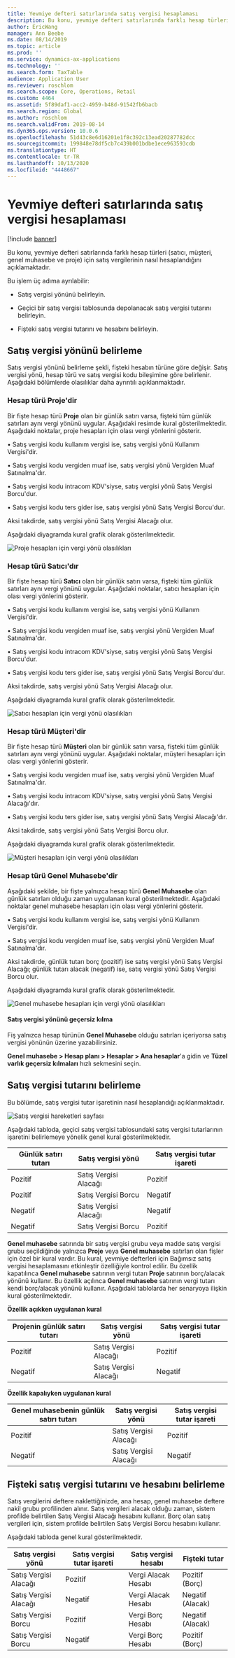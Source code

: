```yaml
---
title: Yevmiye defteri satırlarında satış vergisi hesaplaması
description: Bu konu, yevmiye defteri satırlarında farklı hesap türleri (satıcı, müşteri, genel muhasebe ve proje) için satış vergilerinin nasıl hesaplandığını açıklamaktadır.
author: EricWang
manager: Ann Beebe
ms.date: 08/14/2019
ms.topic: article
ms.prod: ''
ms.service: dynamics-ax-applications
ms.technology: ''
ms.search.form: TaxTable
audience: Application User
ms.reviewer: roschlom
ms.search.scope: Core, Operations, Retail
ms.custom: 4464
ms.assetid: 5f89daf1-acc2-4959-b48d-91542fb6bacb
ms.search.region: Global
ms.author: roschlom
ms.search.validFrom: 2019-08-14
ms.dyn365.ops.version: 10.0.6
ms.openlocfilehash: 51d43c8e6d16201e1f8c392c13ead20287782dcc
ms.sourcegitcommit: 199848e78df5cb7c439b001bdbe1ece963593cdb
ms.translationtype: HT
ms.contentlocale: tr-TR
ms.lasthandoff: 10/13/2020
ms.locfileid: "4448667"
---
```

# <a name="sales-tax-calculation-on-general-journal-lines"></a>Yevmiye defteri satırlarında satış vergisi hesaplaması
[!include [banner](../includes/banner.md)]

Bu konu, yevmiye defteri satırlarında farklı hesap türleri (satıcı, müşteri, genel muhasebe ve proje) için satış vergilerinin nasıl hesaplandığını açıklamaktadır.

Bu işlem üç adıma ayrılabilir:

- Satış vergisi yönünü belirleyin.

- Geçici bir satış vergisi tablosunda depolanacak satış vergisi tutarını belirleyin.

- Fişteki satış vergisi tutarını ve hesabını belirleyin.

## <a name="determine-the-sales-tax-direction"></a>Satış vergisi yönünü belirleme

Satış vergisi yönünü belirleme şekli, fişteki hesabın türüne göre değişir. Satış vergisi yönü, hesap türü ve satış vergisi kodu bileşimine göre belirlenir. Aşağıdaki bölümlerde olasılıklar daha ayrıntılı açıklanmaktadır. 

### <a name="account-type-is-project"></a>Hesap türü Proje'dir

Bir fişte hesap türü **Proje** olan bir günlük satırı varsa, fişteki tüm günlük satırları aynı vergi yönünü uygular. Aşağıdaki resimde kural gösterilmektedir. Aşağıdaki noktalar, proje hesapları için olası vergi yönlerini gösterir.

•   Satış vergisi kodu kullanım vergisi ise, satış vergisi yönü Kullanım Vergisi'dir.

•   Satış vergisi kodu vergiden muaf ise, satış vergisi yönü Vergiden Muaf Satınalma'dır.

•   Satış vergisi kodu intracom KDV'siyse, satış vergisi yönü Satış Vergisi Borcu'dur.

•   Satış vergisi kodu ters gider ise, satış vergisi yönü Satış Vergisi Borcu'dur.

Aksi takdirde, satış vergisi yönü Satış Vergisi Alacağı olur.

Aşağıdaki diyagramda kural grafik olarak gösterilmektedir.

![Proje hesapları için vergi yönü olasılıkları](media/Sales-Tax-Direction-Vendor.jpg)

### <a name="account-type-is-vendor"></a>Hesap türü Satıcı'dır

Bir fişte hesap türü **Satıcı** olan bir günlük satırı varsa, fişteki tüm günlük satırları aynı vergi yönünü uygular. Aşağıdaki noktalar, satıcı hesapları için olası vergi yönlerini gösterir. 

•   Satış vergisi kodu kullanım vergisi ise, satış vergisi yönü Kullanım Vergisi'dir.

•   Satış vergisi kodu vergiden muaf ise, satış vergisi yönü Vergiden Muaf Satınalma'dır.

•   Satış vergisi kodu intracom KDV'siyse, satış vergisi yönü Satış Vergisi Borcu'dur.

•   Satış vergisi kodu ters gider ise, satış vergisi yönü Satış Vergisi Borcu'dur.

Aksi takdirde, satış vergisi yönü Satış Vergisi Alacağı olur.

Aşağıdaki diyagramda kural grafik olarak gösterilmektedir.

![Satıcı hesapları için vergi yönü olasılıkları](media/Sales-Tax-Direction-Vendor.jpg)

### <a name="account-type-is-customer"></a>Hesap türü Müşteri'dir

Bir fişte hesap türü **Müşteri** olan bir günlük satırı varsa, fişteki tüm günlük satırları aynı vergi yönünü uygular. Aşağıdaki noktalar, müşteri hesapları için olası vergi yönlerini gösterir.

•   Satış vergisi kodu vergiden muaf ise, satış vergisi yönü Vergiden Muaf Satınalma'dır.

•   Satış vergisi kodu intracom KDV'siyse, satış vergisi yönü Satış Vergisi Alacağı'dır.

•   Satış vergisi kodu ters gider ise, satış vergisi yönü Satış Vergisi Alacağı'dır.

Aksi takdirde, satış vergisi yönü Satış Vergisi Borcu olur.

Aşağıdaki diyagramda kural grafik olarak gösterilmektedir.

![Müşteri hesapları için vergi yönü olasılıkları](media/Sales-Tax-Direction-Customer.jpg)

### <a name="account-type-is-ledger"></a>Hesap türü Genel Muhasebe'dir

Aşağıdaki şekilde, bir fişte yalnızca hesap türü **Genel Muhasebe** olan günlük satırları olduğu zaman uygulanan kural gösterilmektedir. Aşağıdaki noktalar genel muhasebe hesapları için olası vergi yönlerini gösterir.

•   Satış vergisi kodu kullanım vergisi ise, satış vergisi yönü Kullanım Vergisi'dir.

•   Satış vergisi kodu vergiden muaf ise, satış vergisi yönü Vergiden Muaf Satınalma'dır.

Aksi takdirde, günlük tutarı borç (pozitif) ise satış vergisi yönü Satış Vergisi Alacağı; günlük tutarı alacak (negatif) ise, satış vergisi yönü Satış Vergisi Borcu olur.

Aşağıdaki diyagramda kural grafik olarak gösterilmektedir.

![Genel muhasebe hesapları için vergi yönü olasılıkları](media/Sales-Tax-Direction-Ledger.jpg)

#### <a name="override-the-sales-tax-direction"></a>Satış vergisi yönünü geçersiz kılma

Fiş yalnızca hesap türünün **Genel Muhasebe** olduğu satırları içeriyorsa satış vergisi yönünün üzerine yazabilirsiniz.

**Genel muhasebe \> Hesap planı \> Hesaplar \> Ana hesaplar**'a gidin ve **Tüzel varlık geçersiz kılmaları** hızlı sekmesini seçin.

## <a name="determine-the-sales-tax-amount"></a>Satış vergisi tutarını belirleme

Bu bölümde, satış vergisi tutar işaretinin nasıl hesaplandığı açıklanmaktadır.

![Satış vergisi hareketleri sayfası](media/sales-tax-amount-sign.jpg)

Aşağıdaki tabloda, geçici satış vergisi tablosundaki satış vergisi tutarlarının işaretini belirlemeye yönelik genel kural gösterilmektedir.

| Günlük satırı tutarı | Satış vergisi yönü  | Satış vergisi tutar işareti |
|---------------------|----------------------|-----------------------|
| Pozitif            | Satış Vergisi Alacağı | Pozitif              |
| Pozitif            | Satış Vergisi Borcu    | Negatif              |
| Negatif            | Satış Vergisi Alacağı | Negatif              |
| Negatif            | Satış Vergisi Borcu    | Pozitif              |

**Genel muhasebe** satırında bir satış vergisi grubu veya madde satış vergisi grubu seçildiğinde yalnızca **Proje** veya **Genel muhasebe** satırları olan fişler için özel bir kural vardır. Bu kural, yevmiye defterleri için Bağımsız satış vergisi hesaplamasını etkinleştir özelliğiyle kontrol edilir. Bu özellik kapatılınca **Genel muhasebe** satırının vergi tutarı **Proje** satırının borç/alacak yönünü kullanır. Bu özellik açılınca **Genel muhasebe** satırının vergi tutarı kendi borç/alacak yönünü kullanır. Aşağıdaki tablolarda her senaryoya ilişkin kural gösterilmektedir. 

**Özellik açıkken uygulanan kural**

| Projenin günlük satırı tutarı | Satış vergisi yönü  | Satış vergisi tutar işareti |
|--------------------------------|----------------------|-----------------------|
| Pozitif                       | Satış Vergisi Alacağı | Pozitif              |
| Negatif                       | Satış Vergisi Alacağı | Negatif              |

**Özellik kapalıyken uygulanan kural**

| Genel muhasebenin günlük satırı tutarı  | Satış vergisi yönü  | Satış vergisi tutar işareti |
|--------------------------------|----------------------|-----------------------|
| Pozitif                       | Satış Vergisi Alacağı | Pozitif              |
| Negatif                       | Satış Vergisi Alacağı | Negatif              |

## <a name="determine-the-sales-tax-amount-and-account-on-the-voucher"></a>Fişteki satış vergisi tutarını ve hesabını belirleme

Satış vergilerini deftere naklettiğinizde, ana hesap, genel muhasebe deftere nakil grubu profilinden alınır. Satış vergileri alacak olduğu zaman, sistem profilde belirtilen Satış Vergisi Alacağı hesabını kullanır. Borç olan satış vergileri için, sistem profilde belirtilen Satış Vergisi Borcu hesabını kullanır.

Aşağıdaki tabloda genel kural gösterilmektedir.

| Satış vergisi yönü  | Satış vergisi tutar işareti | Satış vergisi hesabı      | Fişteki tutar |
|----------------------|-----------------------|------------------------|-------------------|
| Satış Vergisi Alacağı | Pozitif              | Vergi Alacak Hesabı | Pozitif (Borç)  |
| Satış Vergisi Alacağı | Negatif              | Vergi Alacak Hesabı | Negatif (Alacak)  |
| Satış Vergisi Borcu    | Pozitif              | Vergi Borç Hesabı    | Negatif (Alacak)  |
| Satış Vergisi Borcu    | Negatif              | Vergi Borç Hesabı    | Pozitif (Borç)  |
